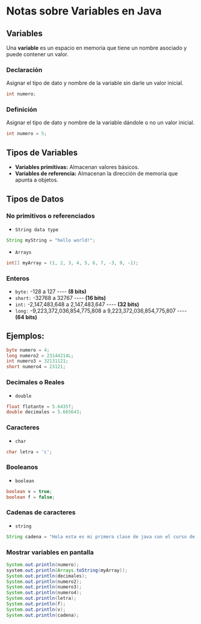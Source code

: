 # Notas sobre Variables en Java

## **Variables**
Una **variable** es un espacio en memoria que tiene un nombre asociado y puede contener un valor.

### Declaración
Asignar el tipo de dato y nombre de la variable sin darle un valor inicial.

```java
int numero;
```

### Definición
Asignar el tipo de dato y nombre de la variable dándole o no un valor inicial.

```java
int numero = 5;
```

## Tipos de Variables
- **Variables primitivas:** Almacenan valores básicos.
- **Variables de referencia:** Almacenan la dirección de memoria que apunta a objetos.

## Tipos de Datos

### No primitivos o referenciados
- `String data type`
```java
String myString = "hello world!";
```
- `Arrays`
```java
int[] myArray = (1, 2, 3, 4, 5, 6, 7, -3, 9, -1);
```

### Enteros

- `byte:` -128 a 127  ----  **(8 bits)**
- `short:` -32768 a 32767  ----  **(16 bits)**
- `int:`  -2,147,483,648 a 2,147,483,647 ---- **(32 bits)**
- `long:` -9,223,372,036,854,775,808 a 9,223,372,036,854,775,807 ---- **(64 bits)**


## **Ejemplos:**

```java
byte numero = 4; 
long numero2 = 23144214L;
int numero3 = 32131121;
short numero4 = 23121;
```

### Decimales o Reales
- `double`

```java
float flotante = 5.6435f;
double decimales = 5.665643;
```

### Caracteres
- `char`

```java
char letra = 'c';
```

### Booleanos
- `boolean`

```java
boolean v = true;
boolean f = false;
```

### Cadenas de caracteres
- `string`

```java
String cadena = "Hola esta es mi primera clase de java con el curso de sergio code";
```

### Mostrar variables en pantalla

```java
System.out.println(numero);
system.out.println(Arrays.toString(myArray));
System.out.println(decimales);
System.out.println(numero2);
System.out.println(numero3);
System.out.println(numero4);
System.out.println(letra);
System.out.println(f);
System.out.println(v);
System.out.println(cadena);
```
